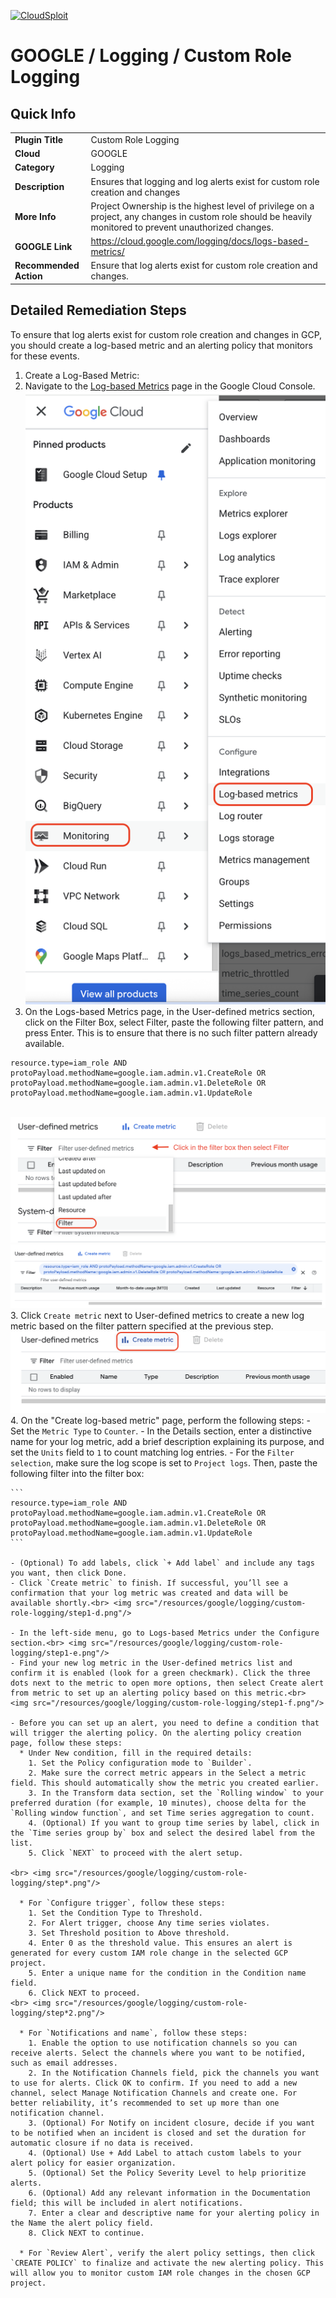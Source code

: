[![CloudSploit](https://cloudsploit.com/img/logo-new-big-text-100.png "CloudSploit")](https://cloudsploit.com)

# GOOGLE / Logging / Custom Role Logging

## Quick Info

| | |
|-|-|
| **Plugin Title** | Custom Role Logging |
| **Cloud** | GOOGLE |
| **Category** | Logging |
| **Description** | Ensures that logging and log alerts exist for custom role creation and changes |
| **More Info** | Project Ownership is the highest level of privilege on a project, any changes in custom role should be heavily monitored to prevent unauthorized changes. |
| **GOOGLE Link** | https://cloud.google.com/logging/docs/logs-based-metrics/ |
| **Recommended Action** | Ensure that log alerts exist for custom role creation and changes. |

## Detailed Remediation Steps
To ensure that log alerts exist for custom role creation and changes in GCP, you should create a log-based metric and an alerting policy that monitors for these events. <br>
1. Create a Log-Based Metric:
  1. Navigate to the [Log-based Metrics](https://console.cloud.google.com/logs/metrics) page in the Google Cloud Console.<br> <img src="/resources/google/logging/custom-role-logging/step1-a.png"/>
  2. On the Logs-based Metrics page, in the User-defined metrics section, click on the Filter Box, select Filter, paste the following filter pattern, and press Enter. This is to ensure that there is no such filter pattern already available.
  ```
  resource.type=iam_role AND protoPayload.methodName=google.iam.admin.v1.CreateRole OR protoPayload.methodName=google.iam.admin.v1.DeleteRole OR protoPayload.methodName=google.iam.admin.v1.UpdateRole
  ``` 
  <br> <img src="/resources/google/logging/custom-role-logging/step1-b-1.png"/><br> <img src="/resources/google/logging/custom-role-logging/step1-b-2.png"/>
  3. Click `Create metric` next to User-defined metrics to create a new log metric based on the filter pattern specified at the previous step. <br> <img src="/resources/google/logging/custom-role-logging/step1-c.png"/>
  4. On the "Create log-based metric" page, perform the following steps:
    - Set the `Metric Type` to `Counter`.
    - In the Details section, enter a distinctive name for your log metric, add a brief description explaining its purpose, and set the `Units` field to `1` to count matching log entries.
    - For the `Filter selection`, make sure the log scope is set to `Project logs`. Then, paste the following filter into the filter box:

    ```
    resource.type=iam_role AND protoPayload.methodName=google.iam.admin.v1.CreateRole OR protoPayload.methodName=google.iam.admin.v1.DeleteRole OR protoPayload.methodName=google.iam.admin.v1.UpdateRole
    ```

    - (Optional) To add labels, click `+ Add label` and include any tags you want, then click Done.
    - Click `Create metric` to finish. If successful, you’ll see a confirmation that your log metric was created and data will be available shortly.<br> <img src="/resources/google/logging/custom-role-logging/step1-d.png"/>

    - In the left-side menu, go to Logs-based Metrics under the Configure section.<br> <img src="/resources/google/logging/custom-role-logging/step1-e.png"/>
    - Find your new log metric in the User-defined metrics list and confirm it is enabled (look for a green checkmark). Click the three dots next to the metric to open more options, then select Create alert from metric to set up an alerting policy based on this metric.<br> <img src="/resources/google/logging/custom-role-logging/step1-f.png"/>

    - Before you can set up an alert, you need to define a condition that will trigger the alerting policy. On the alerting policy creation page, follow these steps: 
      * Under New condition, fill in the required details:
        1. Set the Policy configuration mode to `Builder`.
        2. Make sure the correct metric appears in the Select a metric field. This should automatically show the metric you created earlier.
        3. In the Transform data section, set the `Rolling window` to your preferred duration (for example, 10 minutes), choose delta for the `Rolling window function`, and set Time series aggregation to count.
        4. (Optional) If you want to group time series by label, click in the `Time series group by` box and select the desired label from the list.
        5. Click `NEXT` to proceed with the alert setup.
            
    <br> <img src="/resources/google/logging/custom-role-logging/step*.png"/>  

      * For `Configure trigger`, follow these steps:
        1. Set the Condition Type to Threshold.
        2. For Alert trigger, choose Any time series violates.
        3. Set Threshold position to Above threshold.
        4. Enter 0 as the threshold value. This ensures an alert is generated for every custom IAM role change in the selected GCP project.
        5. Enter a unique name for the condition in the Condition name field.
        6. Click NEXT to proceed.
    <br> <img src="/resources/google/logging/custom-role-logging/step*2.png"/>  
        
      * For `Notifications and name`, follow these steps:
        1. Enable the option to use notification channels so you can receive alerts. Select the channels where you want to be notified, such as email addresses.
        2. In the Notification Channels field, pick the channels you want to use for alerts. Click OK to confirm. If you need to add a new channel, select Manage Notification Channels and create one. For better reliability, it’s recommended to set up more than one notification channel.
        3. (Optional) For Notify on incident closure, decide if you want to be notified when an incident is closed and set the duration for automatic closure if no data is received.
        4. (Optional) Use + Add Label to attach custom labels to your alert policy for easier organization. 
        5. (Optional) Set the Policy Severity Level to help prioritize alerts.
        6. (Optional) Add any relevant information in the Documentation field; this will be included in alert notifications.
        7. Enter a clear and descriptive name for your alerting policy in the Name the alert policy field.
        8. Click NEXT to continue.

      * For `Review Alert`, verify the alert policy settings, then click `CREATE POLICY` to finalize and activate the new alerting policy. This will allow you to monitor custom IAM role changes in the chosen GCP project.
